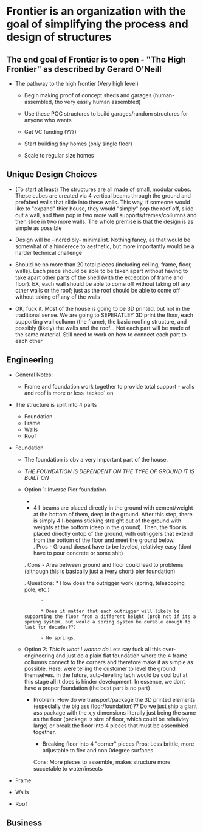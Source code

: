 # Frontier is an organization with the goal of simplifying the process and design of structures


## The end goal of Frontier is to open - "The High Frontier" as described by Gerard O'Neill



* The pathway to the high frontier (Very high level)

    - Begin making proof of concept sheds and garages (human-assembled, tho very easily human assembled)

    - Use these POC structures to build garages/random structures for anyone who wants

    - Get VC funding (???)

    - Start building tiny homes (only single floor)

    - Scale to regular size homes





## Unique Design Choices


 * (To start at least) The structures are all made of small, modular cubes. These cubes are created via 4 vertical beams through the ground and prefabed walls that slide into these walls. This way, if someone would like to "expand" thier house, they would "simply" pop the roof off, slide out a wall, and then pop in two more wall supports/frames/collumns and then slide in two more walls. The whole premise is that the design is as simple as possible

* Design will be -incredibly- minimalist. Nothing fancy, as that would be somewhat of a hinderece to aesthetic, but more importantly would be a harder technical challenge  

* Should be no more than 20 total pieces (including ceiling, frame, floor, walls). Each piece should be able to be taken apart without having to take apart other parts of the shed (with the exception of frame and floor). EX, each wall should be able to come off without taking off any other walls or the roof; just as the roof should be able to come off without taking off any of the walls

* OK, fuck it. Most of the house is going to be 3D printed, but not in the traditional sense. We are going to SEPERATLEY 3D print the floor, each supporting wall collumn (the frame), the basic roofing structure, and possibly (likely) the walls and the roof... Not each part will be made of the same material. Still need to work on how to connect each part to each other



## Engineering


  * General Notes:
    - Frame and foundation work together to provide total support - walls and roof is more or less 'tacked' on




  * The structure is split into 4 parts
    - Foundation
    - Frame
    - Walls
    - Roof



 * Foundation
    
    - The foundation is obv a very important part of the house. 
    - *THE FOUNDATION IS DEPENDENT ON THE TYPE OF GROUND IT IS BUILT ON*

    - Option 1: Inverse Pier foundation 

      *  

        - 4 I-beams are placed directly in the ground with cement/weight at the bottom of them, deep in the ground. After this step, there is simply 4 I-beams sticking straight out of the ground with weights at the bottom (deep in the ground). Then, the floor is placed directly ontop of the ground, with outriggers that extend from the bottom of the floor and meet the ground below.  
        . Pros - Ground doesnt have to be leveled, relativley easy (dont have to pour concrete or some shit)

        . Cons - Area between ground and floor could lead to problems (although this is basically just a (very short) pier foundation)

        . Questions: 
                * How does the outrigger work (spring, telescoping pole, etc.)

                - 

                * Does it matter that each outrigger will likely be supporting the floor from a different height (prob not if its a spring system, but would a spring system be durable enough to last for decades??) 

                - No springs.       



    - Option 2: *This is what I wanna do* 
                Lets say fuck all this over-engineering and just do a plain flat foundation where the 4 frame collumns connect to the corners and therefore make it as simple as possible. Here, were telling the customer to level the ground themselves. In the future, auto-leveling tech would be cool but at this stage all it does is hinder development. In essence, we dont have a proper foundation (the best part is no part)


        * Problem: How do we transport/package the 3D printed elements (especially the big ass floor/foundation)?? Do we just ship a giant ass package with the x,y dimensions literally just being the same as the floor (package is size of floor, which could be relativley large) or break the floor into 4 pieces that must be assembled together. 
          
          - Breaking floor into 4 "corner" pieces
          Pros: Less brittle, more adjustable to flex and non 0degree surfaces

          Cons: More pieces to assemble, makes structure more succetable to water/insects


 * Frame



 * Walls



 * Roof 


## Business 




